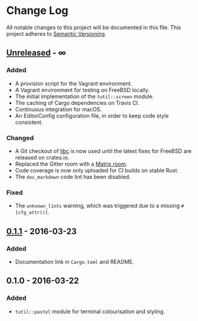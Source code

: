 # Change Log
All notable changes to this project will be documented in this file.
This project adheres to [Semantic Versioning](http://semver.org/).

## [Unreleased] - ∞

### Added
- A provision script for the Vagrant environment.
- A Vagrant environment for testing on FreeBSD locally.
- The initial implementation of the `tutil::screen` module.
- The caching of Cargo dependencies on Travis CI.
- Continuous integration for macOS.
- An EditorConfig configuration file, in order to keep code style consistent.

### Changed
- A Git checkout of [libc](https://github.com/rust-lang/libc) is now used until
  the latest fixes for FreeBSD are released on crates.io.
- Replaced the Gitter room with a
  [Matrix room](https://vector.im/beta/#/room/#tutil:matrix.org).
- Code coverage is now only uploaded for CI builds on stable Rust.
- The `doc_markdown` code lint has been disabled.

### Fixed
- The `unknown_lints` warning, which was triggered due to a missing
  `#[cfg_attr()]`.

## [0.1.1] - 2016-03-23

### Added
- Documentation link in `Cargo.toml` and README.

## 0.1.0 - 2016-03-22

### Added
- `tutil::pastel` module for terminal colourisation and styling.

[0.1.1]: https://github.com/SShrike/tutil/compare/v0.1.0...v0.1.1
[Unreleased]: https://github.com/SShrike/tutil/compare/v0.1.1...master
